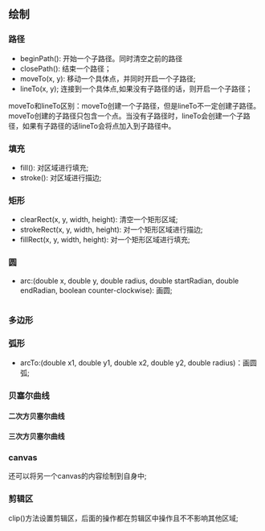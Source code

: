 ## 绘制

### 路径
* beginPath(): 开始一个子路径。同时清空之前的路径
* closePath(): 结束一个路径；
* moveTo(x, y): 移动一个具体点，并同时开启一个子路径;
* lineTo(x, y); 连接到一个具体点,如果没有子路径的话，则开启一个子路径；

moveTo和lineTo区别：moveTo创建一个子路径，但是lineTo不一定创建子路径。moveTo创建的子路径只包含一个点。当没有子路径时，lineTo会创建一个子路径，如果有子路径的话lineTo会将点加入到子路径中。

### 填充
* fill(): 对区域进行填充;
* stroke(): 对区域进行描边;

### 矩形
* clearRect(x, y, width, height): 清空一个矩形区域;
* strokeRect(x, y, width, height): 对一个矩形区域进行描边;
* fillRect(x, y, width, height): 对一个矩形区域进行填充;

### 圆
* arc:(double x, double y, double radius, double startRadian, double endRadian, boolean counter-clockwise): 画圆;

```

```
### 多边形


### 弧形
* arcTo:(double x1, double y1, double x2, double y2, double radius)：画圆弧; 


### 贝塞尔曲线

#### 二次方贝塞尔曲线

#### 三次方贝塞尔曲线

### canvas
还可以将另一个canvas的内容绘制到自身中;

### 剪辑区
clip()方法设置剪辑区，后面的操作都在剪辑区中操作且不不影响其他区域;